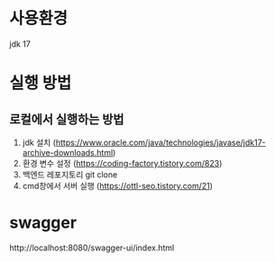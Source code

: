 # 사용환경
jdk 17

# 실행 방법

## 로컬에서 실행하는 방법
1. jdk 설치 (https://www.oracle.com/java/technologies/javase/jdk17-archive-downloads.html)
2. 환경 변수 설정 (https://coding-factory.tistory.com/823)
3. 백엔드 레포지토리 git clone
4. cmd창에서 서버 실행 (https://ottl-seo.tistory.com/21)

# swagger
http://localhost:8080/swagger-ui/index.html